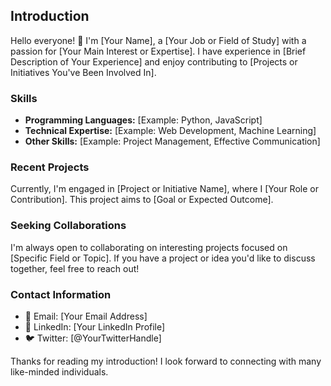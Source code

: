 ## Introduction

Hello everyone! 👋 I'm [Your Name], a [Your Job or Field of Study] with a passion for [Your Main Interest or Expertise]. I have experience in [Brief Description of Your Experience] and enjoy contributing to [Projects or Initiatives You've Been Involved In].

### Skills

- **Programming Languages:** [Example: Python, JavaScript]
- **Technical Expertise:** [Example: Web Development, Machine Learning]
- **Other Skills:** [Example: Project Management, Effective Communication]

### Recent Projects

Currently, I'm engaged in [Project or Initiative Name], where I [Your Role or Contribution]. This project aims to [Goal or Expected Outcome].

### Seeking Collaborations

I'm always open to collaborating on interesting projects focused on [Specific Field or Topic]. If you have a project or idea you'd like to discuss together, feel free to reach out!

### Contact Information

- 📧 Email: [Your Email Address]
- 🔗 LinkedIn: [Your LinkedIn Profile]
- 🐦 Twitter: [@YourTwitterHandle]

Thanks for reading my introduction! I look forward to connecting with many like-minded individuals.
